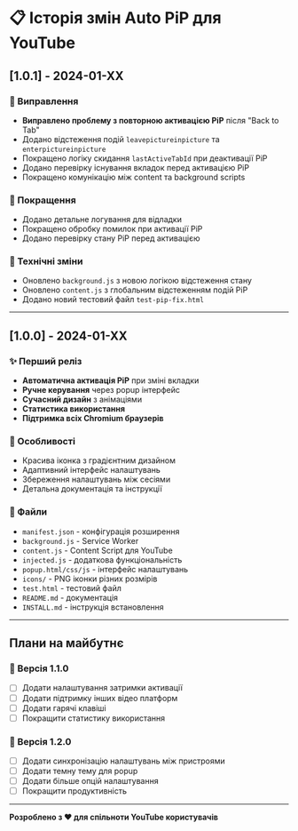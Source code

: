 # 📋 Історія змін Auto PiP для YouTube

## [1.0.1] - 2024-01-XX

### 🔧 Виправлення
- **Виправлено проблему з повторною активацією PiP** після "Back to Tab"
- Додано відстеження подій `leavepictureinpicture` та `enterpictureinpicture`
- Покращено логіку скидання `lastActiveTabId` при деактивації PiP
- Додано перевірку існування вкладок перед активацією PiP
- Покращено комунікацію між content та background scripts

### 🎯 Покращення
- Додано детальне логування для відладки
- Покращено обробку помилок при активації PiP
- Додано перевірку стану PiP перед активацією

### 📝 Технічні зміни
- Оновлено `background.js` з новою логікою відстеження стану
- Оновлено `content.js` з глобальним відстеженням подій PiP
- Додано новий тестовий файл `test-pip-fix.html`

---

## [1.0.0] - 2024-01-XX

### ✨ Перший реліз
- **Автоматична активація PiP** при зміні вкладки
- **Ручне керування** через popup інтерфейс
- **Сучасний дизайн** з анімаціями
- **Статистика використання**
- **Підтримка всіх Chromium браузерів**

### 🎨 Особливості
- Красива іконка з градієнтним дизайном
- Адаптивний інтерфейс налаштувань
- Збереження налаштувань між сесіями
- Детальна документація та інструкції

### 📁 Файли
- `manifest.json` - конфігурація розширення
- `background.js` - Service Worker
- `content.js` - Content Script для YouTube
- `injected.js` - додаткова функціональність
- `popup.html/css/js` - інтерфейс налаштувань
- `icons/` - PNG іконки різних розмірів
- `test.html` - тестовий файл
- `README.md` - документація
- `INSTALL.md` - інструкція встановлення

---

## Плани на майбутнє

### 🔮 Версія 1.1.0
- [ ] Додати налаштування затримки активації
- [ ] Додати підтримку інших відео платформ
- [ ] Додати гарячі клавіші
- [ ] Покращити статистику використання

### 🔮 Версія 1.2.0
- [ ] Додати синхронізацію налаштувань між пристроями
- [ ] Додати темну тему для popup
- [ ] Додати більше опцій налаштування
- [ ] Покращити продуктивність

---

**Розроблено з ❤️ для спільноти YouTube користувачів**
